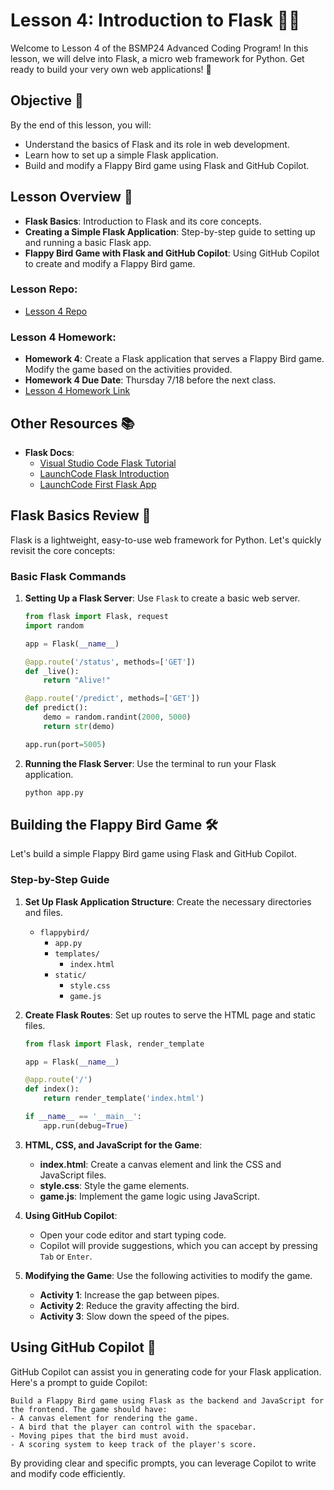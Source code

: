 # Lesson 4: Introduction to Flask 🚀🌐 <!-- {docsify-ignore-all} -->

Welcome to Lesson 4 of the BSMP24 Advanced Coding Program! In this lesson, we will delve into Flask, a micro web framework for Python. Get ready to build your very own web applications! 🌟

## Objective 🎯

By the end of this lesson, you will:

- Understand the basics of Flask and its role in web development.
- Learn how to set up a simple Flask application.
- Build and modify a Flappy Bird game using Flask and GitHub Copilot.

## Lesson Overview 📖

- **Flask Basics**: Introduction to Flask and its core concepts.
- **Creating a Simple Flask Application**: Step-by-step guide to setting up and running a basic Flask app.
- **Flappy Bird Game with Flask and GitHub Copilot**: Using GitHub Copilot to create and modify a Flappy Bird game.

### Lesson Repo:

* [Lesson 4 Repo](https://classroom.github.com/a/pecBvAwA)

### Lesson 4 Homework:

* **Homework 4**: Create a Flask application that serves a Flappy Bird game. Modify the game based on the activities provided.
* **Homework 4 Due Date**: Thursday 7/18 before the next class.
* [Lesson 4 Homework Link](https://classroom.github.com/a/UGDNcF_L)

## Other Resources 📚

- **Flask Docs**:
  - [Visual Studio Code Flask Tutorial](https://code.visualstudio.com/docs/python/tutorial-flask)
  - [LaunchCode Flask Introduction](https://education.launchcode.org/lchs/chapters/flask-intro/index.html)
  - [LaunchCode First Flask App](https://education.launchcode.org/lchs/chapters/flask-intro/first-flask-app.html)

## Flask Basics Review 📝

Flask is a lightweight, easy-to-use web framework for Python. Let's quickly revisit the core concepts:

### Basic Flask Commands

1. **Setting Up a Flask Server**: Use `Flask` to create a basic web server.

    ```python
    from flask import Flask, request
    import random

    app = Flask(__name__)

    @app.route('/status', methods=['GET'])
    def _live():
        return "Alive!"

    @app.route('/predict', methods=['GET'])
    def predict():
        demo = random.randint(2000, 5000)
        return str(demo)

    app.run(port=5005)
    ```

2. **Running the Flask Server**: Use the terminal to run your Flask application.

    ```sh
    python app.py
    ```

## Building the Flappy Bird Game 🛠️

Let's build a simple Flappy Bird game using Flask and GitHub Copilot.

### Step-by-Step Guide

1. **Set Up Flask Application Structure**: Create the necessary directories and files.

    - `flappybird/`
      - `app.py`
      - `templates/`
        - `index.html`
      - `static/`
        - `style.css`
        - `game.js`

2. **Create Flask Routes**: Set up routes to serve the HTML page and static files.

    ```python
    from flask import Flask, render_template

    app = Flask(__name__)

    @app.route('/')
    def index():
        return render_template('index.html')

    if __name__ == '__main__':
        app.run(debug=True)
    ```

3. **HTML, CSS, and JavaScript for the Game**:
    - **index.html**: Create a canvas element and link the CSS and JavaScript files.
    - **style.css**: Style the game elements.
    - **game.js**: Implement the game logic using JavaScript.

4. **Using GitHub Copilot**:
    - Open your code editor and start typing code.
    - Copilot will provide suggestions, which you can accept by pressing `Tab` or `Enter`.

5. **Modifying the Game**: Use the following activities to modify the game.
    - **Activity 1**: Increase the gap between pipes.
    - **Activity 2**: Reduce the gravity affecting the bird.
    - **Activity 3**: Slow down the speed of the pipes.

## Using GitHub Copilot 🌟

GitHub Copilot can assist you in generating code for your Flask application. Here's a prompt to guide Copilot:

```
Build a Flappy Bird game using Flask as the backend and JavaScript for the frontend. The game should have:
- A canvas element for rendering the game.
- A bird that the player can control with the spacebar.
- Moving pipes that the bird must avoid.
- A scoring system to keep track of the player's score.
```

By providing clear and specific prompts, you can leverage Copilot to write and modify code efficiently.
